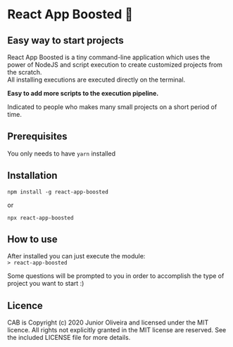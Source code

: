 # React App Boosted 🚀

## Easy way to start projects 

React App Boosted is a tiny command-line application which uses the power of NodeJS and script execution to create customized projects from the scratch.  
All installing executions are executed directly on the terminal.

**Easy to add more scripts to the execution pipeline.**

Indicated to people who makes many small projects on a short period of time.

## Prerequisites
You only needs to have `yarn` installed

## Installation
`npm install -g react-app-boosted`  

or  

`npx react-app-boosted`

## How to use  
After installed you can just execute the module:  
`> react-app-boosted`

Some questions will be prompted to you in order to accomplish the type of project you want to start :)



## Licence
CAB is Copyright (c) 2020 Junior Oliveira and licensed under the MIT licence. All rights not explicitly granted in the MIT license are reserved. See the included LICENSE file for more details.

